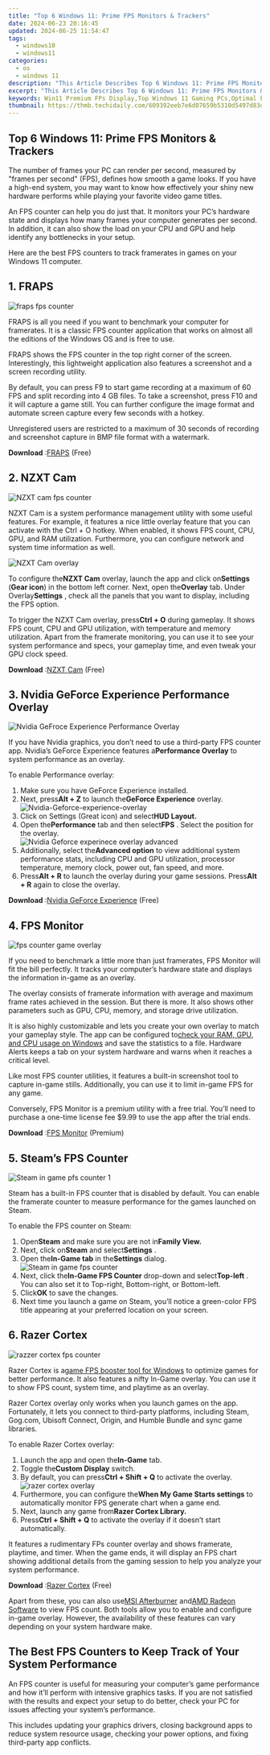 ```yaml
---
title: "Top 6 Windows 11: Prime FPS Monitors & Trackers"
date: 2024-06-23 20:16:45
updated: 2024-06-25 11:54:47
tags:
  - windows10
  - windows11
categories:
  - os
  - windows 11
description: "This Article Describes Top 6 Windows 11: Prime FPS Monitors & Trackers"
excerpt: "This Article Describes Top 6 Windows 11: Prime FPS Monitors & Trackers"
keywords: Win11 Premium FPs Display,Top Windows 11 Gaming PCs,Optimal FPS for Windows 11,Prime FPS Monitors W11,Trackers in Windows 11 Best,High-Performance W11 Displays,Win11 Gaming Tech Review Top
thumbnail: https://thmb.techidaily.com/609392eeb7e6d07659b5310d5497d83d3c111a4e7e0b8902513730d25dcd2f24.png
---
```


## Top 6 Windows 11: Prime FPS Monitors & Trackers

 The number of frames your PC can render per second, measured by "frames per second" (FPS), defines how smooth a game looks. If you have a high-end system, you may want to know how effectively your shiny new hardware performs while playing your favorite video game titles.

 An FPS counter can help you do just that. It monitors your PC’s hardware state and displays how many frames your computer generates per second. In addition, it can also show the load on your CPU and GPU and help identify any bottlenecks in your setup.

 Here are the best FPS counters to track framerates in games on your Windows 11 computer.

## 1\. FRAPS

![fraps fps counter](https://static1.makeuseofimages.com/wordpress/wp-content/uploads/2023/03/fraps-fps-counter.jpg)

 FRAPS is all you need if you want to benchmark your computer for framerates. It is a classic FPS counter application that works on almost all the editions of the Windows OS and is free to use.

 FRAPS shows the FPS counter in the top right corner of the screen. Interestingly, this lightweight application also features a screenshot and a screen recording utility.

 By default, you can press F9 to start game recording at a maximum of 60 FPS and split recording into 4 GB files. To take a screenshot, press F10 and it will capture a game still. You can further configure the image format and automate screen capture every few seconds with a hotkey.

 Unregistered users are restricted to a maximum of 30 seconds of recording and screenshot capture in BMP file format with a watermark.

**Download** :[FRAPS](https://fraps.com/) (Free)

## 2\. NZXT Cam

![NZXT cam fps counter](https://static1.makeuseofimages.com/wordpress/wp-content/uploads/2023/03/nzxt-cam-fps-counter.jpg)

 NZXT Cam is a system performance management utility with some useful features. For example, it features a nice little overlay feature that you can activate with the Ctrl + O hotkey. When enabled, it shows FPS count, CPU, GPU, and RAM utilization. Furthermore, you can configure network and system time information as well.

![NZXT Cam overlay](https://static1.makeuseofimages.com/wordpress/wp-content/uploads/2023/03/nzxt-cam-overlay.jpg)

 To configure the**NZXT Cam** overlay, launch the app and click on**Settings** (**Gear icon**) in the bottom left corner. Next, open the**Overlay** tab. Under Overlay**Settings** , check all the panels that you want to display, including the FPS option.

 To trigger the NZXT Cam overlay, press**Ctrl + O** during gameplay. It shows FPS count, CPU and GPU utilization, with temperature and memory utilization. Apart from the framerate monitoring, you can use it to see your system performance and specs, your gameplay time, and even tweak your GPU clock speed.

**Download** :[NZXT Cam](https://nzxt.com/software/cam) (Free)

## 3\. Nvidia GeForce Experience Performance Overlay

![Nvidia GeFroce Experience Performance Overlay](https://static1.makeuseofimages.com/wordpress/wp-content/uploads/2023/03/nvidia-gefroce-experience-performance-overlay.jpg)

 If you have Nvidia graphics, you don’t need to use a third-party FPS counter app. Nvidia’s GeForce Experience features a**Performance Overlay** to system performance as an overlay.

To enable Performance overlay:

1. Make sure you have GeForce Experience installed.
2. Next, press**Alt + Z** to launch the**GeForce Experience** overlay.  
![Nvidia-Geforce-experience-overlay](https://static1.makeuseofimages.com/wordpress/wp-content/uploads/2023/03/nvidia-geforce-experinece-overlay.jpg)
3. Click on Settings (Great icon) and select**HUD Layout.**
4. Open the**Performance** tab and then select**FPS** . Select the position for the overlay.  
![Nvidia Geforce experinece overlay advanced](https://static1.makeuseofimages.com/wordpress/wp-content/uploads/2023/03/nvidia-geforce-experinece-overlay-advanced.jpg)
5. Additionally, select the**Advanced option** to view additional system performance stats, including CPU and GPU utilization, processor temperature, memory clock, power out, fan speed, and more.
6. Press**Alt + R** to launch the overlay during your game sessions. Press**Alt + R** again to close the overlay.

**Download** :[Nvidia GeForce Experience](https://www.nvidia.com/en-in/geforce/geforce-experience/download/) (Free)

## 4\. FPS Monitor

![fps counter game overlay](https://static1.makeuseofimages.com/wordpress/wp-content/uploads/2023/03/fps-counter-game-overlay.jpg)

 If you need to benchmark a little more than just framerates, FPS Monitor will fit the bill perfectly. It tracks your computer’s hardware state and displays the information in-game as an overlay.

 The overlay consists of framerate information with average and maximum frame rates achieved in the session. But there is more. It also shows other parameters such as GPU, CPU, memory, and storage drive utilization.

 It is also highly customizable and lets you create your own overlay to match your gameplay style. The app can be configured to[check your RAM, GPU, and CPU usage on Windows](https://www.makeuseof.com/windows-11-check-ram-gpu-cpu-usage/) and save the statistics to a file. Hardware Alerts keeps a tab on your system hardware and warns when it reaches a critical level.

 Like most FPS counter utilities, it features a built-in screenshot tool to capture in-game stills. Additionally, you can use it to limit in-game FPS for any game.

 Conversely, FPS Monitor is a premium utility with a free trial. You’ll need to purchase a one-time license fee $9.99 to use the app after the trial ends.

**Download** :[FPS Monitor](https://fpsmon.com/en/) (Premium)

## 5\. Steam’s FPS Counter

![Steam in game pfs counter 1](https://static1.makeuseofimages.com/wordpress/wp-content/uploads/2023/03/steam-in-game-pfs-counter-1.jpg)

 Steam has a built-in FPS counter that is disabled by default. You can enable the framerate counter to measure performance for the games launched on Steam.

To enable the FPS counter on Steam:

1. Open**Steam** and make sure you are not in**Family View.**
2. Next, click on**Steam** and select**Settings** .
3. Open the**In-Game tab** in the**Settings** dialog.  
![Steam in game fps counter](https://static1.makeuseofimages.com/wordpress/wp-content/uploads/2023/03/steam-in-game-fps-counter.jpg)
4. Next, click the**In-Game FPS Counter** drop-down and select**Top-left** . You can also set it to Top-right, Bottom-right, or Bottom-left.
5. Click**OK** to save the changes.
6. Next time you launch a game on Steam, you’ll notice a green-color FPS title appearing at your preferred location on your screen.

## 6\. Razer Cortex

![razzer cortex fps counter](https://static1.makeuseofimages.com/wordpress/wp-content/uploads/2023/03/razzer-cortext-fps-counter.jpg)

 Razer Cortex is a[game FPS booster tool for Windows](https://www.makeuseof.com/best-fps-boosters-windows-10/) to optimize games for better performance. It also features a nifty In-Game overlay. You can use it to show FPS count, system time, and playtime as an overlay.

 Razer Cortex overlay only works when you launch games on the app. Fortunately, it lets you connect to third-party platforms, including Steam, Gog.com, Ubisoft Connect, Origin, and Humble Bundle and sync game libraries.

To enable Razer Cortex overlay:

1. Launch the app and open the**In-Game** tab.
2. Toggle the**Custom Display** switch.
3. By default, you can press**Ctrl + Shift + Q** to activate the overlay.  
![razer cortex overlay](https://static1.makeuseofimages.com/wordpress/wp-content/uploads/2023/03/razer-cortext-overlay.jpg)
4. Furthermore, you can configure the**When My Game Starts settings** to automatically monitor FPS generate chart when a game end.
5. Next, launch any game from**Razer Cortex Library.**
6. Press**Ctrl + Shift + Q** to activate the overlay if it doesn’t start automatically.

 It features a rudimentary FPs counter overlay and shows framerate, playtime, and timer. When the game ends, it will display an FPS chart showing additional details from the gaming session to help you analyze your system performance.

**Download** :[Razer Cortex](https://razer.a9yw.net/c/119570/642901/10229?subId1=UUmuoUeUpU2022369&subId2=emuo&u=https%3A%2F%2Fwww.razer.com%2Fcortex) (Free)

 Apart from these, you can also use[MSI Afterburner](https://www.msi.com/Landing/afterburner/graphics-cards) and[AMD Radeon Software](https://www.amd.com/en/technologies/software) to view FPS count. Both tools allow you to enable and configure in-game overlay. However, the availability of these features can vary depending on your system hardware make.

## The Best FPS Counters to Keep Track of Your System Performance

 An FPS counter is useful for measuring your computer’s game performance and how it’ll perform with intensive graphics tasks. If you are not satisfied with the results and expect your setup to do better, check your PC for issues affecting your system’s performance.

 This includes updating your graphics drivers, closing background apps to reduce system resource usage, checking your power options, and fixing third-party app conflicts.

<ins class="adsbygoogle"
     style="display:block"
     data-ad-format="autorelaxed"
     data-ad-client="ca-pub-7571918770474297"
     data-ad-slot="1223367746"></ins>



<ins class="adsbygoogle"
     style="display:block"
     data-ad-client="ca-pub-7571918770474297"
     data-ad-slot="8358498916"
     data-ad-format="auto"
     data-full-width-responsive="true"></ins>
